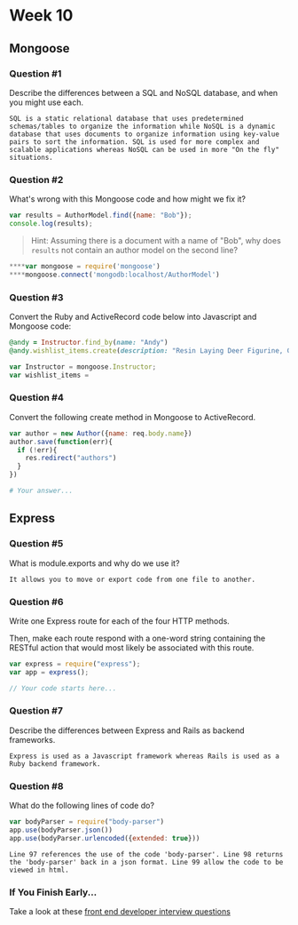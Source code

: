 # Week 10

## Mongoose

### Question #1

Describe the differences between a SQL and NoSQL database, and when you might use each.

```text
SQL is a static relational database that uses predetermined schemas/tables to organize the information while NoSQL is a dynamic database that uses documents to organize information using key-value pairs to sort the information. SQL is used for more complex and scalable applications whereas NoSQL can be used in more "On the fly" situations.
```

### Question #2

What's wrong with this Mongoose code and how might we fix it?

```js
var results = AuthorModel.find({name: "Bob"});
console.log(results);
```

> Hint: Assuming there is a document with a name of "Bob", why does `results` not contain an author model on the second line?

```js
****var mongoose = require('mongoose')
****mongoose.connect('mongodb:localhost/AuthorModel')
```

### Question #3

Convert the Ruby and ActiveRecord code below into Javascript and Mongoose code:

```rb
@andy = Instructor.find_by(name: "Andy")
@andy.wishlist_items.create(description: "Resin Laying Deer Figurine, Gold")
```

```js
var Instructor = mongoose.Instructor;
var wishlist_items =
```

### Question #4

Convert the following create method in Mongoose to ActiveRecord.

```js
var author = new Author({name: req.body.name})
author.save(function(err){
  if (!err){
    res.redirect("authors")
  }
})
```

```rb
# Your answer...
```

## Express

### Question #5

What is module.exports and why do we use it?

```text
It allows you to move or export code from one file to another.
```

### Question #6

Write one Express route for each of the four HTTP methods.

Then, make each route respond with a one-word string containing the RESTful action that would most likely be associated with this route.

```js
var express = require("express");
var app = express();

// Your code starts here...

```

### Question #7

Describe the differences between Express and Rails as backend frameworks.

```text
Express is used as a Javascript framework whereas Rails is used as a Ruby backend framework.
```

### Question #8

What do the following lines of code do?

```js
var bodyParser = require("body-parser")
app.use(bodyParser.json())
app.use(bodyParser.urlencoded({extended: true}))
```

```text
Line 97 references the use of the code 'body-parser'. Line 98 returns the 'body-parser' back in a json format. Line 99 allow the code to be viewed in html.
```

### If You Finish Early...

Take a look at these [front end developer interview questions](https://github.com/h5bp/Front-end-Developer-Interview-Questions/blob/master/README.md)
